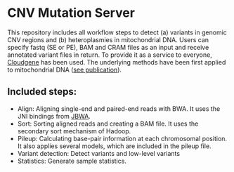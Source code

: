 # CNV Mutation Server

This repository includes all workflow steps to detect (a) variants in genomic CNV regions and (b) heteroplasmies in mitochondrial DNA. Users can specify fastq (SE or PE), BAM and CRAM files as an input and receive annotated variant files in return. To provide it as a service to everyone, [Cloudgene](http://cloudgene.uibk.ac.at) has been used. The underlying methods have been first applied to mitochondrial DNA ([see publication](http://nar.oxfordjournals.org/content/early/2016/04/15/nar.gkw247.full)).

## Included steps:

* Align: Aligning single-end and paired-end reads with BWA. It uses the JNI bindings from [JBWA](https://github.com/lindenb/jbwa). 
* Sort: Sorting aligned reads and creating a BAM file. It uses the secondary sort mechanism of Hadoop. 
* Pileup: Calculating base-pair information at each chromosomal position. It also applies several models, which are included in the pileup file.
* Variant detection: Detect variants and low-level variants
* Statistics: Generate sample statistics.
